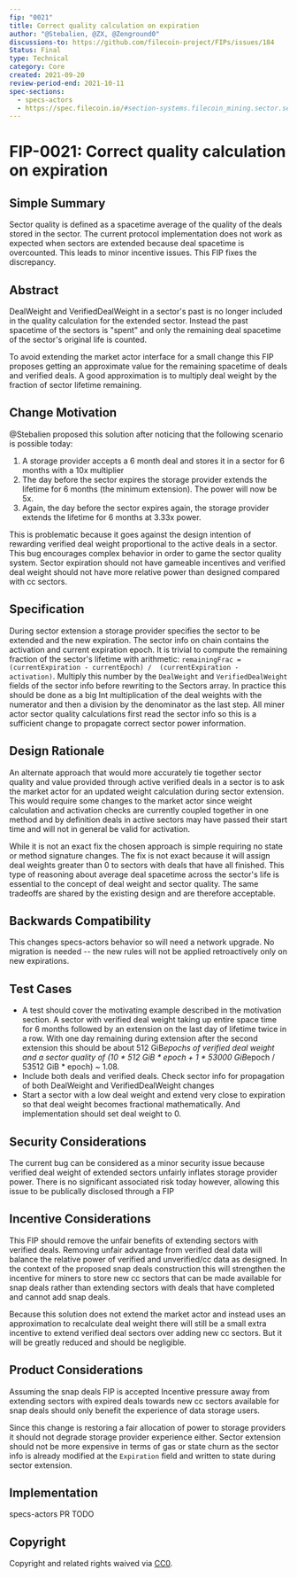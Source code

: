 ```yaml
---
fip: "0021"
title: Correct quality calculation on expiration
author: "@Stebalien, @ZX, @Zenground0"
discussions-to: https://github.com/filecoin-project/FIPs/issues/184 
Status: Final
type: Technical
category: Core
created: 2021-09-20
review-period-end: 2021-10-11
spec-sections: 
  - specs-actors
  - https://spec.filecoin.io/#section-systems.filecoin_mining.sector.sector-quality
---
```


<!--You can leave these HTML comments in your merged FIP and delete the visible duplicate text guides, they will not appear and may be helpful to refer to if you edit it again. This is the suggested template for new FIPs. Note that a FIP number will be assigned by an editor. When opening a pull request to submit your FIP, please use an abbreviated title in the filename, `fip-draft_title_abbrev.md`. The title should be 44 characters or less.-->

# FIP-0021: Correct quality calculation on expiration

## Simple Summary
<!--"If you can't explain it simply, you don't understand it well enough." Provide a simplified and layman-accessible explanation of the FIP.-->
Sector quality is defined as a spacetime average of the quality of the deals stored in the sector. The current protocol implementation does not work as expected when sectors are extended because deal spacetime is overcounted.  This leads to minor incentive issues. This FIP fixes the discrepancy.

## Abstract
<!--A short (~200 word) description of the technical issue being addressed.-->
DealWeight and VerifiedDealWeight in a sector's past is no longer included in the quality calculation for the extended sector. Instead the past spacetime of the sectors is "spent" and only the remaining deal spacetime of the sector's original life is counted.

To avoid extending the market actor interface for a small change this FIP proposes getting an approximate value for the remaining spacetime of deals and verified deals. A good approximation is to multiply deal weight by the fraction of sector lifetime remaining.

## Change Motivation
<!--The motivation is critical for FIPs that want to change the Filecoin protocol. It should clearly explain why the existing protocol specification is inadequate to address the problem that the FIP solves. FIP submissions without sufficient motivation may be rejected outright.-->

@Stebalien proposed this solution after noticing that the following scenario is possible today:
1. A storage provider accepts a 6 month deal and stores it in a sector for 6 months with a 10x multiplier
2. The day before the sector expires the storage provider extends the lifetime for 6 months (the minimum extension). The power will now be 5x.
3. Again, the day before the sector expires again, the storage provider extends the lifetime for 6 months at 3.33x power.

This is problematic because it goes against the design intention of rewarding verified deal weight proportional to the active deals in a sector. This bug encourages complex behavior in order to game the sector quality system. Sector expiration should not have gameable incentives and verified deal weight should not have more relative power than designed compared with cc sectors.


## Specification
<!--The technical specification should describe the syntax and semantics of any new feature. The specification should be detailed enough to allow competing, interoperable implementations for any of the current Filecoin implementations. -->

During sector extension a storage provider specifies the sector to be extended and the new expiration. The sector info on chain contains the activation and current expiration epoch.  It is trivial to compute the remaining fraction of the sector's lifetime with arithmetic: `remainingFrac = (currentExpiration - currentEpoch) / 
(currentExpiration - activation)`. Multiply this number by the `DealWeight` and `VerifiedDealWeight` fields of the sector info before rewriting to the Sectors array. In practice this should be done as a big Int multiplication of the deal weights with the numerator and then a division by the denominator as the last step. All miner actor sector quality calculations first read the sector info so this is a sufficient change to propagate correct sector power information.

## Design Rationale
<!--The rationale fleshes out the specification by describing what motivated the design and why particular design decisions were made. It should describe alternate designs that were considered and related work, e.g. how the feature is supported in other languages. The rationale may also provide evidence of consensus within the community, and should discuss important objections or concerns raised during discussion.-->

An alternate approach that would more accurately tie together sector quality and value provided through active verified deals in a sector is to ask the market actor for an updated weight calculation during sector extension. This would require some changes to the market actor since weight calculation and activation checks are currently coupled together in one method and by definition deals in active sectors may have passed their start time and will not in general be valid for activation.

While it is not an exact fix the chosen approach is simple requiring no state or method signature changes. The fix is not exact because it will assign deal weights greater than 0 to sectors with deals that have all finished.  This type of reasoning about average deal spacetime across the sector's life is essential to the concept of deal weight and sector quality. The same tradeoffs are shared by the existing design and are therefore acceptable.


## Backwards Compatibility
<!--All FIPs that introduce backwards incompatibilities must include a section describing these incompatibilities and their severity. The FIP must explain how the author proposes to deal with these incompatibilities. FIP submissions without a sufficient backwards compatibility treatise may be rejected outright.-->

This changes specs-actors behavior so will need a network upgrade. No migration is needed -- the new rules will not be applied retroactively only on new expirations.

## Test Cases
<!--Test cases for an implementation are mandatory for FIPs that are affecting consensus changes. Other FIPs can choose to include links to test cases if applicable.-->

* A test should cover the motivating example described in the motivation section. A sector with verified deal weight taking up entire space time for 6 months followed by an extension on the last day of lifetime twice in a row. With one day remaining during extension after the second extension this should be about 512 GiB*epochs of verified deal weight and a sector quality of (10 * 512 GiB * epoch + 1 * 53000 GiB*epoch / 53512 GiB * epoch) ~ 1.08.
* Include both deals and verified deals. Check sector info for propagation of both DealWeight and VerifiedDealWeight changes 
* Start a sector with a low deal weight and extend very close to expiration so that deal weight becomes fractional mathematically. And implementation should set deal weight to 0.


## Security Considerations
<!--All FIPs must contain a section that discusses the security implications/considerations relevant to the proposed change. Include information that might be important for security discussions, surfaces risks and can be used throughout the life cycle of the proposal. E.g. include security-relevant design decisions, concerns, important discussions, implementation-specific guidance and pitfalls, an outline of threats and risks and how they are being addressed. FIP submissions missing the "Security Considerations" section will be rejected. A FIP cannot proceed to status "Final" without a Security Considerations discussion deemed sufficient by the reviewers.-->

The current bug can be considered as a minor security issue because verified deal weight of extended sectors unfairly inflates storage provider power. There is no significant associated risk today however, allowing this issue to be publically disclosed through a FIP

## Incentive Considerations
<!--All FIPs must contain a section that discusses the incentive implications/considerations relative to the proposed change. Include information that might be important for incentive discussion. A discussion on how the proposed change will incentivize reliable and useful storage is required. FIP submissions missing the "Incentive Considerations" section will be rejected. An FIP cannot proceed to status "Final" without a Incentive Considerations discussion deemed sufficient by the reviewers.-->

This FIP should remove the unfair benefits of extending sectors with verified deals. Removing unfair advantage from verified deal data will balance the relative power of verified and unverified/cc data as designed. In the context of the proposed snap deals construction this will strengthen the incentive for miners to store new cc sectors that can be made available for snap deals rather than extending sectors with deals that have completed and cannot add snap deals.

Because this solution does not extend the market actor and instead uses an approximation to recalculate deal weight there will still be a small extra incentive to extend verified deal sectors over adding new cc sectors. But it will be greatly reduced and should be negligible. 


## Product Considerations
<!--All FIPs must contain a section that discusses the product implications/considerations relative to the proposed change. Include information that might be important for product discussion. A discussion on how the proposed change will enable better storage-related goods and services to be developed on Filecoin. FIP submissions missing the "Product Considerations" section will be rejected. An FIP cannot proceed to status "Final" without a Product Considerations discussion deemed sufficient by the reviewers.-->

Assuming the snap deals FIP is accepted Incentive pressure away from extending sectors with expired deals towards new cc sectors available for snap deals should only benefit the experience of data storage users.

Since this change is restoring a fair allocation of power to storage providers it should not degrade storage provider experience either. Sector extension should not be more expensive in terms of gas or state churn as the sector info is already modified at the `Expiration` field and written to state during sector extension.


## Implementation
<!--The implementations must be completed before any core FIP is given status "Final", but it need not be completed before the FIP is accepted. While there is merit to the approach of reaching consensus on the specification and rationale before writing code, the principle of "rough consensus and running code" is still useful when it comes to resolving many discussions of API details.-->
specs-actors PR TODO

## Copyright
Copyright and related rights waived via [CC0](https://creativecommons.org/publicdomain/zero/1.0/).
